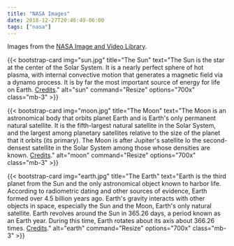 ```yaml
---
title: "NASA Images"
date: 2018-12-27T20:46:49-06:00
tags: ["nasa"]
---
```


Images from the [NASA Image and Video Library](https://images.nasa.gov/). 

{{< bootstrap-card 
img="sun.jpg" 
title="The Sun"
text="The Sun is the star at the center of the Solar System. It is a nearly perfect sphere of hot plasma, with internal convective motion that generates a magnetic field via a dynamo process. It is by far the most important source of energy for life on Earth. [Credits](https://images.nasa.gov/details-GSFC_20171208_Archive_e000393.html)." 
alt="sun" 
command="Resize" 
options="700x" 
class="mb-3" >}}

{{< bootstrap-card 
img="moon.jpg" 
title="The Moon"
text="The Moon is an astronomical body that orbits planet Earth and is Earth's only permanent natural satellite. It is the fifth-largest natural satellite in the Solar System, and the largest among planetary satellites relative to the size of the planet that it orbits (its primary). The Moon is after Jupiter's satellite Io the second-densest satellite in the Solar System among those whose densities are known. [Credits](https://images.nasa.gov/details-GSFC_20171208_Archive_e001861.html)." 
alt="moon" 
command="Resize" 
options="700x" 
class="mb-3" >}}

{{< bootstrap-card 
img="earth.jpg" 
title="The Earth"
text="Earth is the third planet from the Sun and the only astronomical object known to harbor life. According to radiometric dating and other sources of evidence, Earth formed over 4.5 billion years ago. Earth's gravity interacts with other objects in space, especially the Sun and the Moon, Earth's only natural satellite. Earth revolves around the Sun in 365.26 days, a period known as an Earth year. During this time, Earth rotates about its axis about 366.26 times. [Credits](https://images.nasa.gov/details-PIA18033.html)." 
alt="earth" 
command="Resize" 
options="700x" 
class="mb-3" >}}
